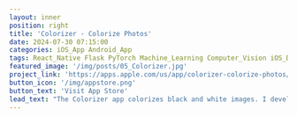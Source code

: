 ```yaml
---
layout: inner
position: right
title: 'Colorizer - Colorize Photos'
date: 2024-07-30 07:15:00
categories: iOS_App Android_App
tags: React_Native Flask PyTorch Machine_Learning Computer_Vision iOS_Development Android_Development
featured_image: '/img/posts/05_Colorizer.jpg'
project_link: 'https://apps.apple.com/us/app/colorizer-colorize-photos/id6590601683'
button_icon: '/img/appstore.png'
button_text: 'Visit App Store'
lead_text: "The Colorizer app colorizes black and white images. I developed this app, using React Native (Expo), Flask, and PyTorch."
---
```


